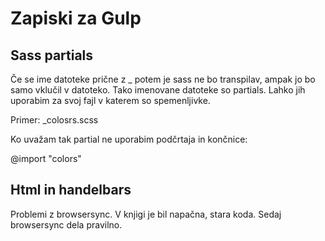 # Zapiski za Gulp

## Sass partials
Če se ime datoteke prične z _ potem je sass ne bo transpilav, ampak jo bo
samo vklučil v datoteko. Tako imenovane datoteke so partials. Lahko jih
uporabim za svoj fajl v katerem so spemenljivke.

Primer: _colosrs.scss

Ko uvažam tak partial ne uporabim podčrtaja in končnice:

@import "colors"

## Html in handelbars
Problemi z browsersync. V knjigi je bil napačna, stara koda. Sedaj
browsersync dela pravilno.





